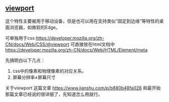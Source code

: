 ## [viewport](https://www.cnblogs.com/2050/p/3877280.html)

这个特性主要被用于移动设备，但是也可以用在支持类似“固定到边缘”等特性的桌面浏览器，如微软的Edge。

可单独用于css https://developer.mozilla.org/zh-CN/docs/Web/CSS/@viewport
可直接放在html文档中 https://developer.mozilla.org/zh-CN/docs/Web/HTML/Element/meta

先搞明白以下几点：
1. css中的像素和物理像素的对应关系。
2. 屏幕分辨率≠屏幕尺寸

关于viewport 这篇文章 https://www.jianshu.com/p/b880b48fa028 和最开始那篇文章已经说的很详细了，先知道怎么用就行。